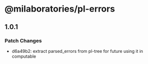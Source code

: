 # @milaboratories/pl-errors

## 1.0.1

### Patch Changes

- d6a49b2: extract parsed_errors from pl-tree for future using it in computable
